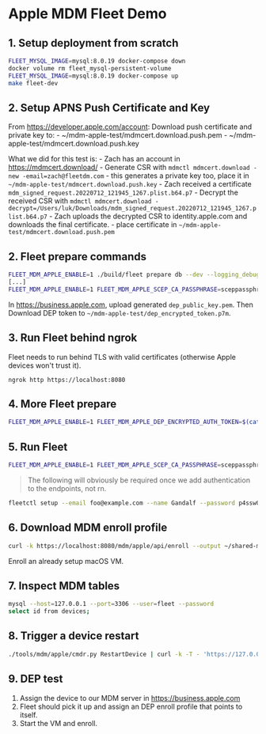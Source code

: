 # Apple MDM Fleet Demo

## 1. Setup deployment from scratch

```sh
FLEET_MYSQL_IMAGE=mysql:8.0.19 docker-compose down
docker volume rm fleet_mysql-persistent-volume
FLEET_MYSQL_IMAGE=mysql:8.0.19 docker-compose up
make fleet-dev
```

## 2. Setup APNS Push Certificate and Key

From https://developer.apple.com/account:
	Download push certificate and private key to:
		- ~/mdm-apple-test/mdmcert.download.push.pem
		- ~/mdm-apple-test/mdmcert.download.push.key

What we did for this test is:
	- Zach has an account in https://mdmcert.download/
	- Generate CSR with `mdmctl mdmcert.download -new -email=zach@fleetdm.com`
		- this generates a private key too, place it in `~/mdm-apple-test/mdmcert.download.push.key`
	- Zach received a certificate `mdm_signed_request.20220712_121945_1267.plist.b64.p7`
	- Decrypt the received CSR with `mdmctl mdmcert.download -decrypt=/Users/luk/Downloads/mdm_signed_request.20220712_121945_1267.plist.b64.p7`
	- Zach uploads the decrypted CSR to identity.apple.com and downloads the final certificate.
		- place certificate in `~/mdm-apple-test/mdmcert.download.push.pem`

## 2. Fleet prepare commands

```sh
FLEET_MDM_APPLE_ENABLE=1 ./build/fleet prepare db --dev --logging_debug
[...]
FLEET_MDM_APPLE_ENABLE=1 FLEET_MDM_APPLE_SCEP_CA_PASSPHRASE=sceppassphrase FLEET_MDM_APPLE_MDM_PUSH_CERT_PEM=$(cat ~/mdm-apple-test/mdmcert.download.push.pem) FLEET_MDM_APPLE_MDM_PUSH_KEY_PEM=$(cat ~/mdm-apple-test/mdmcert.download.push.key) ./build/fleet prepare mdm-apple setup --dev --logging_debug
```

In https://business.apple.com, upload generated `dep_public_key.pem`.
Then Download DEP token to `~/mdm-apple-test/dep_encrypted_token.p7m`.

## 3. Run Fleet behind ngrok

Fleet needs to run behind TLS with valid certificates (otherwise Apple devices won't trust it).
```
ngrok http https://localhost:8080
```

## 4. More Fleet prepare

```sh
FLEET_MDM_APPLE_ENABLE=1 FLEET_MDM_APPLE_DEP_ENCRYPTED_AUTH_TOKEN=$(cat ~/mdm-apple-test/dep_encrypted_token.p7m) FLEET_MDM_APPLE_DEP_SERVER_URL=ae8a-181-228-157-44.ngrok.io ./build/fleet prepare mdm-apple dep-auth-token --dev --logging_debug
```

## 5. Run Fleet

```sh
FLEET_MDM_APPLE_ENABLE=1 FLEET_MDM_APPLE_SCEP_CA_PASSPHRASE=sceppassphrase FLEET_MDM_APPLE_SCEP_CHALLENGE=scepchallenge FLEET_MDM_APPLE_DEP_SERVER_URL=ae8a-181-228-157-44.ngrok.io ./build/fleet serve --dev --dev_license --logging_debug 2>&1 | tee ~/fleet.txt
```

> The following will obviously be required once we add authentication to the endpoints, not rn.
```sh
fleetctl setup --email foo@example.com --name Gandalf --password p4ssw0rd.123 --org-name "Fleet Device Management Inc."
```

## 6. Download MDM enroll profile

```sh
curl -k https://localhost:8080/mdm/apple/api/enroll --output ~/shared-macos/enroll.mobileconfig
```

Enroll an already setup macOS VM.

## 7. Inspect MDM tables

```sh
mysql --host=127.0.0.1 --port=3306 --user=fleet --password
select id from devices;
```

## 8. Trigger a device restart

```sh
./tools/mdm/apple/cmdr.py RestartDevice | curl -k -T - 'https://127.0.0.1:8080/mdm/apple/mdm/api/v1/enqueue/<ID_FROM_PREVIOUS_STEP>'
```

## 9. DEP test

1. Assign the device to our MDM server in https://business.apple.com
2. Fleet should pick it up and assign an DEP enroll profile that points to itself.
3. Start the VM and enroll.
